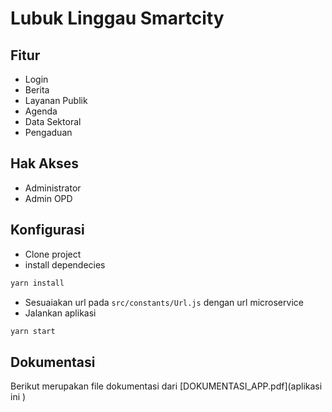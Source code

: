 # Lubuk Linggau Smartcity 

## Fitur
- Login
- Berita
- Layanan Publik
- Agenda
- Data Sektoral
- Pengaduan

## Hak Akses
- Administrator
- Admin OPD

## Konfigurasi

* Clone project
* install dependecies
```bash
yarn install
```
* Sesuaiakan url pada ```src/constants/Url.js``` dengan url microservice
* Jalankan aplikasi
```bash
yarn start
```


## Dokumentasi
Berikut merupakan file dokumentasi dari [DOKUMENTASI_APP.pdf](aplikasi ini )